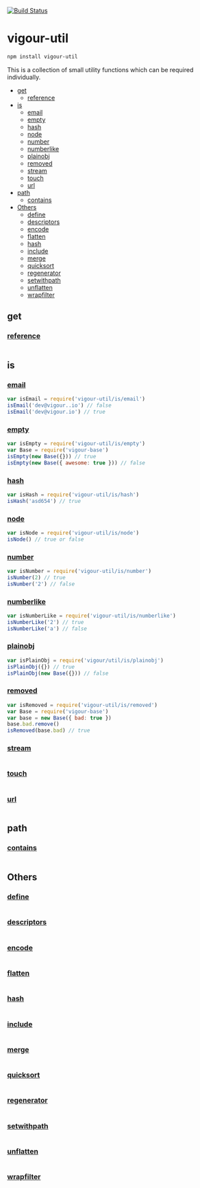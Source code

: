 [![Build Status](https://travis-ci.org/vigour-io/util.svg?branch=master)](https://travis-ci.org/vigour-io/util)

# vigour-util

```sh
npm install vigour-util
```

This is a collection of small utility functions which can be required individually.

<!-- START doctoc generated TOC please keep comment here to allow auto update -->
<!-- DON'T EDIT THIS SECTION, INSTEAD RE-RUN doctoc TO UPDATE -->


- [get](#get)
  - [reference](#reference)
- [is](#is)
  - [email](#email)
  - [empty](#empty)
  - [hash](#hash)
  - [node](#node)
  - [number](#number)
  - [numberlike](#numberlike)
  - [plainobj](#plainobj)
  - [removed](#removed)
  - [stream](#stream)
  - [touch](#touch)
  - [url](#url)
- [path](#path)
  - [contains](#contains)
- [Others](#others)
  - [define](#define)
  - [descriptors](#descriptors)
  - [encode](#encode)
  - [flatten](#flatten)
  - [hash](#hash-1)
  - [include](#include)
  - [merge](#merge)
  - [quicksort](#quicksort)
  - [regenerator](#regenerator)
  - [setwithpath](#setwithpath)
  - [unflatten](#unflatten)
  - [wrapfilter](#wrapfilter)

<!-- END doctoc generated TOC please keep comment here to allow auto update -->

## get

### [reference](get/reference.js)

```javascript

```

## is

### [email](is/email.js)

```javascript
var isEmail = require('vigour-util/is/email')
isEmail('dev@vigour..io') // false
isEmail('dev@vigour.io') // true
```

### [empty](is/empty.js)

```javascript
var isEmpty = require('vigour-util/is/empty')
var Base = require('vigour-base')
isEmpty(new Base({})) // true
isEmpty(new Base({ awesome: true })) // false
```

### [hash](is/hash.js)

```javascript
var isHash = require('vigour-util/is/hash')
isHash('asd654') // true
```

### [node](is/node.js)

```javascript
var isNode = require('vigour-util/is/node')
isNode() // true or false
```

### [number](is/number.js)

```javascript
var isNumber = require('vigour-util/is/number')
isNumber(2) // true
isNumber('2') // false
```

### [numberlike](is/numberlike.js)

```javascript
var isNumberLike = require('vigour-util/is/numberlike')
isNumberLike('2') // true
isNumberLike('a') // false
```

### [plainobj](is/plainobj.js)

```javascript
var isPlainObj = require('vigour/util/is/plainobj')
isPlainObj({}) // true
isPlainObj(new Base({})) // false
```

### [removed](is/removed.js)

```javascript
var isRemoved = require('vigour-util/is/removed')
var Base = require('vigour-base')
var base = new Base({ bad: true })
base.bad.remove()
isRemoved(base.bad) // true
```

### [stream](is/stream.js)

```javascript

```

### [touch](is/touch.js)

```javascript

```

### [url](is/url.js)

```javascript

```

## path

### [contains](path/contains.js)

```javascript

```

## Others

### [define](define.js)

```javascript

```

### [descriptors](descriptors.js)

```javascript

```

### [encode](encode.js)

```javascript

```

### [flatten](flatten.js)

```javascript

```

### [hash](hash.js)

```javascript

```

### [include](include.js)

```javascript

```

### [merge](merge.js)

```javascript

```

### [quicksort](quicksort.js)

```javascript

```

### [regenerator](regenerator.js)

```javascript

```

### [setwithpath](setwithpath.js)

```javascript

```

### [unflatten](unflatten.js)

```javascript

```

### [wrapfilter](wrapfilter.js)

```javascript

```
